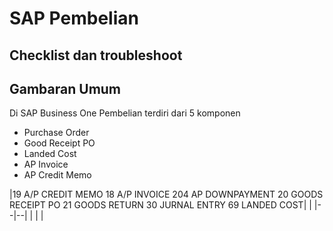 # SAP Pembelian  
## Checklist dan troubleshoot


## Gambaran Umum

Di SAP Business One Pembelian terdiri dari 5 komponen
* Purchase Order
* Good Receipt PO
* Landed Cost
* AP Invoice
* AP Credit Memo

|19	A/P CREDIT MEMO
18	A/P INVOICE
204	AP DOWNPAYMENT
20	GOODS RECEIPT PO
21	GOODS RETURN
30	JURNAL ENTRY
69	LANDED COST|  |
|--|--|
|  |  |

<!--stackedit_data:
eyJoaXN0b3J5IjpbLTEyMDc2NjA0MCwtMTY5MjA4NTUzM119
-->